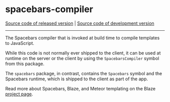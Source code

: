 # spacebars-compiler
[Source code of released version](https://github.com/meteor/meteor/tree/master/packages/spacebars-compiler) | [Source code of development version](https://github.com/meteor/meteor/tree/devel/packages/spacebars-compiler)
***

The Spacebars compiler that is invoked at build time to compile
templates to JavaScript.

While this code is not normally ever shipped to the client, it can be
used at runtime on the server or the client by using the
`SpacebarsCompiler` symbol from this package.

The `spacebars` package, in contrast, contains the `Spacebars` symbol
and the Spacebars runtime, which is shipped to the client as part of
the app.

Read more about Spacebars, Blaze, and Meteor templating on the Blaze
[project page](https://www.meteor.com/blaze).
